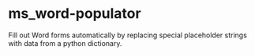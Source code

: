# ms_word-populator
Fill out Word forms automatically by replacing special placeholder strings with data from a python dictionary.
